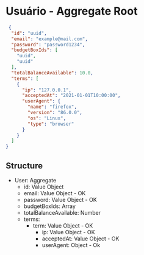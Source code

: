 # Usuário - Aggregate Root

```json
 {
  "id": "uuid",
  "email": "example@mail.com",
  "password": "password1234",
  "budgetBoxIds": [
    "uuid",
    "uuid"
  ],
  "totalBalanceAvailable": 10.0,
  "terms": [
    {
      "ip": "127.0.0.1",
      "acceptedAt": "2021-01-01T10:00:00",
      "userAgent": {
        "name": "firefox",
        "version": "86.0.0",
        "os": "Linux",
        "type": "browser"
      }
    }
  ]
}
```
## Structure
- User: Aggregate
  - id: Value Object
  - email: Value Object - OK
  - password: Value Object - OK
  - budgetBoxIds: Array
  - totalBalanceAvailable: Number
  - terms:
    - term: Value Object - OK
      - ip: Value Object - OK
      - acceptedAt: Value Object - OK
      - userAgent: Object - Ok